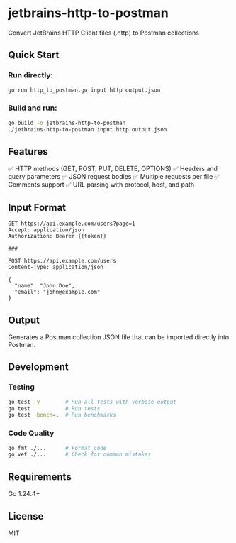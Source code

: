# jetbrains-http-to-postman
Convert JetBrains HTTP Client files (.http) to Postman collections

## Quick Start

### Run directly:
```bash
go run http_to_postman.go input.http output.json
```

### Build and run:
```bash
go build -o jetbrains-http-to-postman
./jetbrains-http-to-postman input.http output.json
```

## Features

✅ HTTP methods (GET, POST, PUT, DELETE, OPTIONS)
✅ Headers and query parameters
✅ JSON request bodies
✅ Multiple requests per file
✅ Comments support
✅ URL parsing with protocol, host, and path

## Input Format
```http
GET https://api.example.com/users?page=1
Accept: application/json
Authorization: Bearer {{token}}

###

POST https://api.example.com/users
Content-Type: application/json

{
  "name": "John Doe",
  "email": "john@example.com"
}
```
## Output
Generates a Postman collection JSON file that can be imported directly into Postman.

## Development

### Testing
```bash
go test -v        # Run all tests with verbose output
go test           # Run tests
go test -bench=.  # Run benchmarks
```

### Code Quality
```bash
go fmt ./...      # Format code
go vet ./...      # Check for common mistakes
```

## Requirements

Go 1.24.4+

## License
MIT

